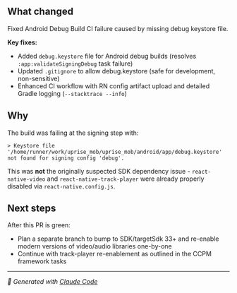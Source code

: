 ## What changed

Fixed Android Debug Build CI failure caused by missing debug keystore file.

**Key fixes:**
- Added `debug.keystore` file for Android debug builds (resolves `:app:validateSigningDebug` task failure)
- Updated `.gitignore` to allow debug.keystore (safe for development, non-sensitive)
- Enhanced CI workflow with RN config artifact upload and detailed Gradle logging (`--stacktrace --info`)

## Why

The build was failing at the signing step with:
```
> Keystore file '/home/runner/work/uprise_mob/uprise_mob/android/app/debug.keystore' not found for signing config 'debug'.
```

This was **not** the originally suspected SDK dependency issue - `react-native-video` and `react-native-track-player` were already properly disabled via `react-native.config.js`.

## Next steps

After this PR is green:
- Plan a separate branch to bump to SDK/targetSdk 33+ and re-enable modern versions of video/audio libraries one-by-one
- Continue with track-player re-enablement as outlined in the CCPM framework tasks

---
*🤖 Generated with [Claude Code](https://claude.ai/code)*
